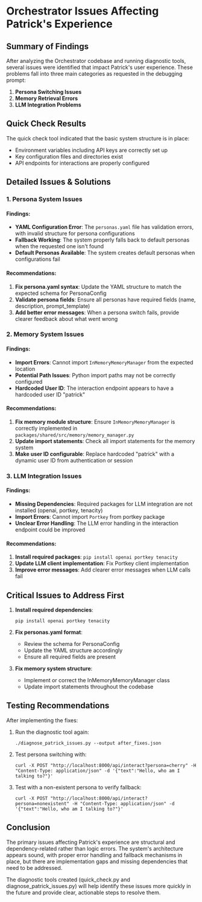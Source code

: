 # Orchestrator Issues Affecting Patrick's Experience

## Summary of Findings

After analyzing the Orchestrator codebase and running diagnostic tools, several issues were identified that impact Patrick's user experience. These problems fall into three main categories as requested in the debugging prompt:

1. **Persona Switching Issues**
2. **Memory Retrieval Errors**
3. **LLM Integration Problems**

## Quick Check Results

The quick check tool indicated that the basic system structure is in place:
- Environment variables including API keys are correctly set up
- Key configuration files and directories exist
- API endpoints for interactions are properly configured

## Detailed Issues & Solutions

### 1. Persona System Issues

#### Findings:
- **YAML Configuration Error**: The `personas.yaml` file has validation errors, with invalid structure for persona configurations
- **Fallback Working**: The system properly falls back to default personas when the requested one isn't found
- **Default Personas Available**: The system creates default personas when configurations fail

#### Recommendations:
1. **Fix persona.yaml syntax**: Update the YAML structure to match the expected schema for PersonaConfig
2. **Validate persona fields**: Ensure all personas have required fields (name, description, prompt_template)
3. **Add better error messages**: When a persona switch fails, provide clearer feedback about what went wrong

### 2. Memory System Issues

#### Findings:
- **Import Errors**: Cannot import `InMemoryMemoryManager` from the expected location
- **Potential Path Issues**: Python import paths may not be correctly configured
- **Hardcoded User ID**: The interaction endpoint appears to have a hardcoded user ID "patrick"

#### Recommendations:
1. **Fix memory module structure**: Ensure `InMemoryMemoryManager` is correctly implemented in `packages/shared/src/memory/memory_manager.py`
2. **Update import statements**: Check all import statements for the memory system
3. **Make user ID configurable**: Replace hardcoded "patrick" with a dynamic user ID from authentication or session

### 3. LLM Integration Issues

#### Findings:
- **Missing Dependencies**: Required packages for LLM integration are not installed (openai, portkey, tenacity)
- **Import Errors**: Cannot import `Portkey` from portkey package
- **Unclear Error Handling**: The LLM error handling in the interaction endpoint could be improved

#### Recommendations:
1. **Install required packages**: `pip install openai portkey tenacity`
2. **Update LLM client implementation**: Fix Portkey client implementation
3. **Improve error messages**: Add clearer error messages when LLM calls fail

## Critical Issues to Address First

1. **Install required dependencies**:
   ```
   pip install openai portkey tenacity
   ```

2. **Fix personas.yaml format**:
   - Review the schema for PersonaConfig
   - Update the YAML structure accordingly
   - Ensure all required fields are present

3. **Fix memory system structure**:
   - Implement or correct the InMemoryMemoryManager class
   - Update import statements throughout the codebase

## Testing Recommendations

After implementing the fixes:

1. Run the diagnostic tool again:
   ```
   ./diagnose_patrick_issues.py --output after_fixes.json
   ```

2. Test persona switching with:
   ```
   curl -X POST "http://localhost:8000/api/interact?persona=cherry" -H "Content-Type: application/json" -d '{"text":"Hello, who am I talking to?"}'
   ```

3. Test with a non-existent persona to verify fallback:
   ```
   curl -X POST "http://localhost:8000/api/interact?persona=nonexistent" -H "Content-Type: application/json" -d '{"text":"Hello, who am I talking to?"}'
   ```

## Conclusion

The primary issues affecting Patrick's experience are structural and dependency-related rather than logic errors. The system's architecture appears sound, with proper error handling and fallback mechanisms in place, but there are implementation gaps and missing dependencies that need to be addressed.

The diagnostic tools created (quick_check.py and diagnose_patrick_issues.py) will help identify these issues more quickly in the future and provide clear, actionable steps to resolve them.

